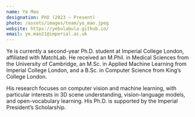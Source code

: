 ```yaml
---
name: Ye Mao
designation: PhD (2023 ~ Present)
photo: /assets/images/team/ye_mao.jpeg
website: https://yebulabula.github.io/
email: ye.mao21@imperial.ac.uk
---
```

Ye is currently a second-year Ph.D. student at Imperial College London, affiliated with MatchLab. He received an M.Phil. in Medical Sciences from the University of Cambridge, an M.Sc. in Applied Machine Learning from Imperial College London, and a B.Sc. in Computer Science from King’s College London.

His research focuses on computer vision and machine learning, with particular interests in 3D scene understanding, vision-language models, and open-vocabulary learning. His Ph.D. is supported by the Imperial President’s Scholarship.
